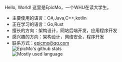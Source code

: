 Hello, World!
这里是EpicMo，一个WHU在读大学生。
- 主要使用的语言：C#,Java,C++,kotlin  
- 正在学习的语言：Go,Rust  
- 擅长的方向：架构设计，网站后端开发，应用程序开发  
- 感兴趣的方向：架构设计，网络安全，程序开发  
- 联系方式：epicmo@qq.com  
![EpicMo's github stats](https://github-readme-stats.vercel.app/api?username=liaosunny123&show_icons=true)  
![Mostly used language](https://github-readme-stats.vercel.app/api/top-langs/?username=liaosunny123&layout=compact)  
